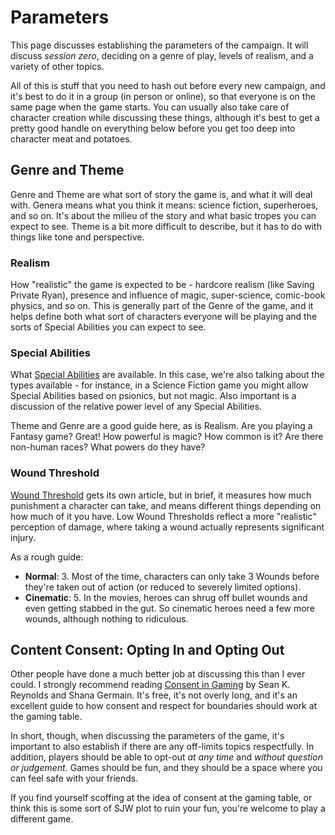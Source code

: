 # Parameters

This page discusses establishing the parameters of the campaign. It will discuss *session zero*, deciding on a genre of play, levels of realism, and a variety of other topics.

All of this is stuff that you need to hash out before every new campaign, and it's best to do it in a group (in person or online), so that everyone is on the same page when the game starts. You can usually also take care of character creation while discussing these things, although it's best to get a pretty good handle on everything below before you get too deep into character meat and potatoes.

## Genre and Theme

Genre and Theme are what sort of story the game is, and what it will deal with. Genera means what you think it means: science fiction, superheroes, and so on. It's about the milieu of the story and what basic tropes you can expect to see. Theme is a bit more difficult to describe, but it has to do with things like tone and perspective.

### Realism

How "realistic" the game is expected to be - hardcore realism (like Saving Private Ryan), presence and influence of magic, super-science, comic-book physics, and so on. This is generally part of the Genre of the game, and it helps define both what sort of characters everyone will be playing and the sorts of Special Abilities you can expect to see.

### Special Abilities

What [Special Abilities](SpecialAbilities.md) are available. In this case, we're also talking about the types available - for instance, in a Science Fiction game you might allow Special Abilities based on psionics, but not magic. Also important is a discussion of the relative power level of any Special Abilities.

Theme and Genre are a good guide here, as is Realism. Are you playing a Fantasy game? Great! How powerful is magic? How common is it? Are there non-human races? What powers do they have?

### Wound Threshold

[Wound Threshold](WoundThreshold.md) gets its own article, but in brief, it measures how much punishment a character can take, and means different things depending on how much of it you have. Low Wound Thresholds reflect a more "realistic" perception of damage, where taking a wound actually represents significant injury.

As a rough guide:

- **Normal**: 3. Most of the time, characters can only take 3 Wounds before they're taken out of action (or reduced to severely limited options).
- **Cinematic**: 5. In the movies, heroes can shrug off bullet wounds and even getting stabbed in the gut. So cinematic heroes need a few more wounds, although nothing to ridiculous.

## Content Consent: Opting In and Opting Out

Other people have done a much better job at discussing this than I ever could. I strongly recommend reading [Consent in Gaming](https://www.montecookgames.com/consent-in-gaming/) by Sean K. Reynolds and Shana Germain. It's free, it's not overly long, and it's an excellent guide to how consent and respect for boundaries should work at the gaming table.

In short, though, when discussing the parameters of the game, it's important to also establish if there are any off-limits topics respectfully. In addition, players should be able to opt-out *at any time* and *without question or judgement*. Games should be fun, and they should be a space where you can feel safe with your friends.

If you find yourself scoffing at the idea of consent at the gaming table, or think this is some sort of SJW plot to ruin your fun, you're welcome to play a different game.
